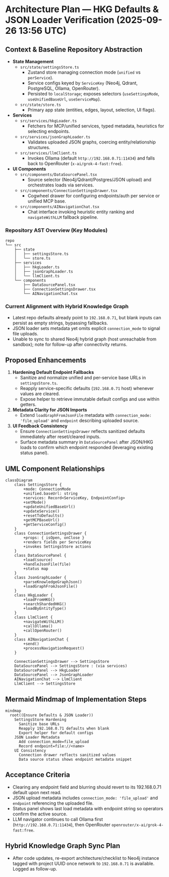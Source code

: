 # Architecture Plan — HKG Defaults & JSON Loader Verification (2025-09-26 13:56 UTC)

## Context & Baseline Repository Abstraction
- **State Management**
  - `src/state/settingsStore.ts`
    - Zustand store managing connection mode (`unified` vs `perService`).
    - Service configs keyed by `ServiceKey` (Neo4j, Qdrant, PostgreSQL, Ollama, OpenRouter).
    - Persisted to `localStorage`; exposes selectors (`useSettingsMode`, `useUnifiedBaseUrl`, `useServiceMap`).
  - `src/state/store.ts`
    - Primary app state (entities, edges, layout, selection, UI flags).
- **Services**
  - `src/services/hkgLoader.ts`
    - Fetchers for MCP/unified services, typed metadata, heuristics for selecting endpoints.
  - `src/services/jsonGraphLoader.ts`
    - Validates uploaded JSON graphs, coercing entity/relationship structures.
  - `src/services/llmClient.ts`
    - Invokes Ollama (default `http://192.168.0.71:11434`) and falls back to OpenRouter (`x-ai/grok-4-fast:free`).
- **UI Components**
  - `src/components/DataSourcePanel.tsx`
    - Source selector (Neo4j/Qdrant/Postgres/JSON upload) and orchestrates loads via services.
  - `src/components/ConnectionSettingsDrawer.tsx`
    - Cogwheel drawer for configuring endpoints/auth per service or unified MCP base.
  - `src/components/AINavigationChat.tsx`
    - Chat interface invoking heuristic entity ranking and `navigateWithLLM` fallback pipeline.

### Repository AST Overview (Key Modules)
```
repo
└── src
    ├── state
    │   ├── settingsStore.ts
    │   └── store.ts
    ├── services
    │   ├── hkgLoader.ts
    │   ├── jsonGraphLoader.ts
    │   └── llmClient.ts
    └── components
        ├── DataSourcePanel.tsx
        ├── ConnectionSettingsDrawer.tsx
        └── AINavigationChat.tsx
```

### Current Alignment with Hybrid Knowledge Graph
- Latest repo defaults already point to `192.168.0.71`, but blank inputs can persist as empty strings, bypassing fallbacks.
- JSON loader sets metadata yet omits explicit `connection_mode` to signal file uploads.
- Unable to sync to shared Neo4j hybrid graph (host unreachable from sandbox); note for follow-up after connectivity returns.

## Proposed Enhancements
1. **Hardening Default Endpoint Fallbacks**
   - Sanitize and normalize unified and per-service base URLs in `settingsStore.ts`.
   - Reapply service-specific defaults (`192.168.0.71` host) whenever values are cleared.
   - Expose helper to retrieve immutable default configs and use within getters.
2. **Metadata Clarity for JSON Imports**
   - Extend `loadGraphFromJsonFile` metadata with `connection_mode: 'file_upload'` and `endpoint` describing uploaded source.
3. **UI Feedback Consistency**
   - Ensure `ConnectionSettingsDrawer` reflects sanitized defaults immediately after reset/cleared inputs.
   - Surface metadata summary in `DataSourcePanel` after JSON/HKG loads to confirm which endpoint responded (leveraging existing status panel).

## UML Component Relationships
```mermaid
classDiagram
    class SettingsStore {
        +mode: ConnectionMode
        +unified.baseUrl: string
        +services: Record<ServiceKey, EndpointConfig>
        +setMode()
        +updateUnifiedBaseUrl()
        +updateService()
        +resetToDefaults()
        +getMCPBaseUrl()
        +getServiceConfig()
    }
    class ConnectionSettingsDrawer {
        +props: { isOpen, onClose }
        +renders fields per ServiceKey
        +invokes SettingsStore actions
    }
    class DataSourcePanel {
        +load(source)
        +handleJsonFile(file)
        +status map
    }
    class JsonGraphLoader {
        +parseKnowledgeGraphJson()
        +loadGraphFromJsonFile()
    }
    class HkgLoader {
        +loadFromHKG()
        +searchShardedHKG()
        +loadByEntityType()
    }
    class LlmClient {
        +navigateWithLLM()
        +callOllama()
        +callOpenRouter()
    }
    class AINavigationChat {
        +send()
        +processNavigationRequest()
    }

    ConnectionSettingsDrawer --> SettingsStore
    DataSourcePanel --> SettingsStore : (via services)
    DataSourcePanel --> HkgLoader
    DataSourcePanel --> JsonGraphLoader
    AINavigationChat --> LlmClient
    LlmClient --> SettingsStore
```

## Mermaid Mindmap of Implementation Steps
```mermaid
mindmap
  root((Ensure Defaults & JSON Loader))
    SettingsStore Hardening
      Sanitize base URLs
      Reapply 192.168.0.71 defaults when blank
      Export helper for default configs
    JSON Loader Metadata
      Add connection_mode=file_upload
      Record endpoint=file://<name>
    UI Consistency
      Connection drawer reflects sanitized values
      Data source status shows endpoint metadata snippet
```

## Acceptance Criteria
- Clearing any endpoint field and blurring should revert to its 192.168.0.71 default upon next read.
- JSON upload metadata includes `connection_mode: 'file_upload'` and `endpoint` referencing the uploaded file.
- Status panel shows last load metadata with endpoint string so operators confirm the active source.
- LLM navigator continues to call Ollama first (`http://192.168.0.71:11434`), then OpenRouter `openrouter/x-ai/grok-4-fast:free`.

## Hybrid Knowledge Graph Sync Plan
- After code updates, re-export architecture/checklist to Neo4j instance tagged with project UUID once network to `192.168.0.71` is available. Logged as follow-up.
